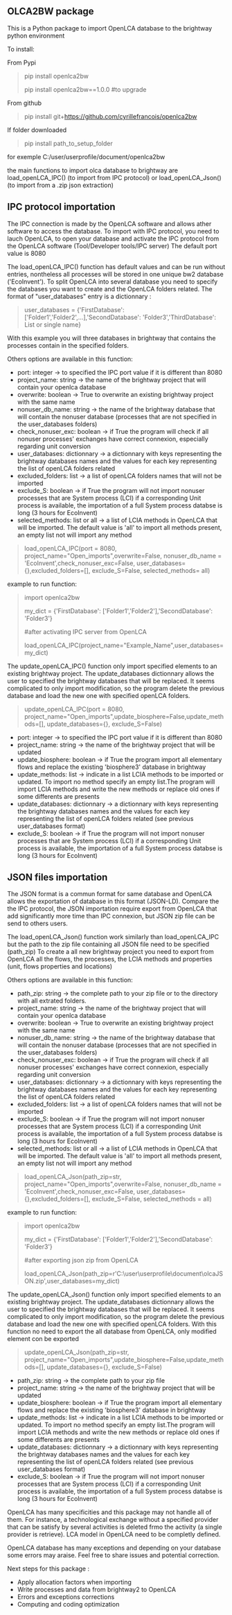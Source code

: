 ## OLCA2BW package

This is a Python package to import OpenLCA database to the brightway python environment

To install:

From Pypi

> pip install openlca2bw
> 
> pip install openlca2bw==1.0.0 #to upgrade



From github

> pip install git+https://github.com/cyrillefrancois/openlca2bw

If folder downloaded 

> pip install path_to_setup_folder

for exemple C:/user/userprofile/document/openlca2bw

the main functions to import olca database to brightway are load_openLCA_IPC() (to import from IPC protocol) or load_openLCA_Json() (to import from a .zip json extraction)

## IPC protocol importation

The IPC connection is made by the OpenLCA software and allows ather software to access the database.
To import with IPC protocol, you need to lauch OpenLCA, to open your database and activate the IPC protocol from the OpenLCA software (Tool/Developer tools/IPC server)
The default port value is 8080

The load_openLCA_IPC() function has default values and can be run without entries, nontheless all processes will be stored in one unique bw2 database ('EcoInvent').
To split OpenLCA into several database you need to specify the databases you want to create and the OpenLCA folders related.
The format of "user_databases" entry is a dictionnary :

> user_databases = {'FirstDatabase': ['Folder1','Folder2',...],'SecondDatabase': 'Folder3','ThirdDatabase': List or single name}

With this example you will three databases in brightway that contains the processes contain in the specified folders.

Others options are available in this function:
- port: integer -> to specified the IPC port value if it is different than 8080
- project_name: string -> the name of the brightway project that will contain your openlca database
- overwrite: boolean -> True to overwrite an existing brightway project with the same name
- nonuser_db_name: string -> the name of the brightway database that will contain the nonuser database (processes that are not specified in the user_databases folders)
- check_nonuser_exc: boolean -> if True the program will check if all nonuser processes' exchanges have correct connexion, especially regarding unit conversion
- user_databases: dictionnary -> a dictionnary with keys representing the brightway databases names and the values for each key representing the list of openLCA folders related
- excluded_folders: list -> a list of openLCA folders names that will not be imported
- exclude_S: boolean -> if True the program will not import nonuser processes that are System process (LCI) if a corresponding Unit process is available, the importation of a full System process databse is long (3 hours for EcoInvent) 
- selected_methods: list or all -> a list of LCIA methods in OpenLCA that will be imported. The default value is 'all' to import all methods present, an empty list not will import any method

> load_openLCA_IPC(port = 8080, project_name="Open_imports",overwrite=False, 
>                     nonuser_db_name = 'EcoInvent',check_nonuser_exc=False,
>                     user_databases={},excluded_folders=[], exclude_S=False, selected_methods= all)
                     
example to run function:
> import openlca2bw
>
> my_dict = {'FirstDatabase': ['Folder1','Folder2'],'SecondDatabase': 'Folder3'}
>
> #after activating IPC server from OpenLCA
>
> load_openLCA_IPC(project_name="Example_Name",user_databases=my_dict)
                     
The update_openLCA_IPC() function only import specified elements to an existing brightway project.
The update_databases dictionnary allows the user to specified the brightway databases that will be replaced.
It seems complicated to only import modification, so the program delete the previous database and load the new one with specified openLCA folders.

> update_openLCA_IPC(port = 8080, project_name="Open_imports",update_biosphere=False,update_methods=[],
>                     update_databases={}, exclude_S=False)

- port: integer -> to specified the IPC port value if it is different than 8080
- project_name: string -> the name of the brightway project that will be updated
- update_biosphere: boolean -> if True the program import all elementary flows and replace the existing 'biosphere3' database in brightway
- update_methods: list -> indicate in a list LCIA methods to be imported or updated. To import no method specify an empty list.The program will import LCIA methods and write the new methods or replace old ones if some differents are presents
- update_databases: dictionnary -> a dictionnary with keys representing the brightway databases names and the values for each key representing the list of openLCA folders related (see previous user_databases format)
- exclude_S: boolean -> if True the program will not import nonuser processes that are System process (LCI) if a corresponding Unit process is available, the importation of a full System process databse is long (3 hours for EcoInvent) 

## JSON files importation

The JSON format is a commun format for same database and OpenLCA allows the exportation of database in this format (JSON-LD).
Compare the the IPC protocol, the JSON importation require export from OpenLCA that add significantly more time than IPC connexion, but JSON zip file can be send to others users.

The load_openLCA_Json() function work similarly than load_openLCA_IPC but the path to the zip file containing all JSON file need to be specified (path_zip)
To create a all new brightway project you need to export from OpenLCA all the flows, the processes, the LCIA methods and properties (unit, flows properties and locations)

Others options are available in this function:
- path_zip: string -> the complete path to your zip file or to the directory with all extrated folders. 
- project_name: string -> the name of the brightway project that will contain your openlca database
- overwrite: boolean -> True to overwrite an existing brightway project with the same name
- nonuser_db_name: string -> the name of the brightway database that will contain the nonuser database (processes that are not specified in the user_databases folders)
- check_nonuser_exc: boolean -> if True the program will check if all nonuser processes' exchanges have correct connexion, especially regarding unit conversion
- user_databases: dictionnary -> a dictionnary with keys representing the brightway databases names and the values for each key representing the list of openLCA folders related
- excluded_folders: list -> a list of openLCA folders names that will not be imported
- exclude_S: boolean -> if True the program will not import nonuser processes that are System process (LCI) if a corresponding Unit process is available, the importation of a full System process databse is long (3 hours for EcoInvent) 
- selected_methods: list or all -> a list of LCIA methods in OpenLCA that will be imported. The default value is 'all' to import all methods present, an empty list not will import any method

>load_openLCA_Json(path_zip=str, project_name="Open_imports",overwrite=False, 
>                     nonuser_db_name = 'EcoInvent',check_nonuser_exc=False,
>                     user_databases={},excluded_folders=[], exclude_S=False, selected_methods = all) 

example to run function:
> import openlca2bw
>
> my_dict = {'FirstDatabase': ['Folder1','Folder2'],'SecondDatabase': 'Folder3'}
>
> #after exporting json zip from OpenLCA
>
> load_openLCA_Json(path_zip=r'C:\user\userprofile\document\olcaJSON.zip',user_databases=my_dict)

The update_openLCA_Json() function only import specified elements to an existing brightway project.
The update_databases dictionnary allows the user to specified the brightway databases that will be replaced.
It seems complicated to only import modification, so the program delete the previous database and load the new one with specified openLCA folders.
With this function no need to export the all database from OpenLCA, only modified element con be exported

> update_openLCA_Json(path_zip=str, project_name="Open_imports",update_biosphere=False,update_methods=[],
>                     update_databases={}, exclude_S=False)

- path_zip: string -> the complete path to your zip file
- project_name: string -> the name of the brightway project that will be updated
- update_biosphere: boolean -> if True the program import all elementary flows and replace the existing 'biosphere3' database in brightway
- update_methods: list -> indicate in a list LCIA methods to be imported or updated. To import no method specify an empty list.The program will import LCIA methods and write the new methods or replace old ones if some differents are presents
- update_databases: dictionnary -> a dictionnary with keys representing the brightway databases names and the values for each key representing the list of openLCA folders related (see previous user_databases format)
- exclude_S: boolean -> if True the program will not import nonuser processes that are System process (LCI) if a corresponding Unit process is available, the importation of a full System process databse is long (3 hours for EcoInvent) 


OpenLCA has many specificities and this package may not handle all of them.
For instance, a technological exchange without a specified provider that can be satisfy by several activities is deleted frmo the activity (a single provider is retrieve). LCA model in OpenLCA need to be completly defined. 

                 
OpenLCA database has many exceptions and depending on your database some errors may araise. Feel free to share issues and potential correction.

Next steps for this package :
- Apply allocation factors when importing
- Write processes and data from brightway2 to OpenLCA
- Errors and exceptions corrections
- Computing and coding optimization
